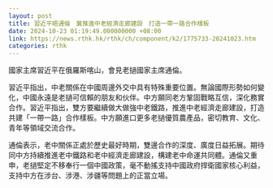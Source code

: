```yaml
---
layout: post
title: 習近平晤通倫　冀推進中老經濟走廊建設　打造一帶一路合作樣板
date: 2024-10-23 01:19:49.000000000 +08:00
link: https://news.rthk.hk/rthk/ch/component/k2/1775733-20241023.htm
categories: rthk
---
```


國家主席習近平在俄羅斯喀山，會見老撾國家主席通倫。

習近平指出，中老關係在中國周邊外交中具有特殊重要位置。無論國際形勢如何變化，中國永遠是老撾可信賴的朋友和伙伴。中方願同老方鞏固戰略互信，深化務實合作。習近平指出，雙方要繼續做大做強中老鐵路，推進中老經濟走廊建設，打造共建「一帶一路」合作樣板。中方願進口更多老撾優質農產品，密切教育、文化、青年等領域交流合作。

通倫表示，老中關係正處於歷史最好時期，雙邊合作的深度、廣度日益拓展。期待同中方持續推進老中鐵路和老中經濟走廊建設，構建老中命運共同體。通倫又重申，老撾堅定不移奉行一個中國政策，毫不動搖支持中國政府捍衛國家核心利益，支持中方在涉台、涉港、涉疆等問題上的正當立場。
